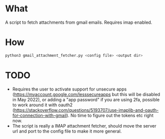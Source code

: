 # What
A script to fetch attachments from gmail emails. Requires imap enabled.

# How
```bash
python3 gmail_attachment_fetcher.py <config file> <output dir>
```

# TODO
* Requires the user to activate support for unsecure apps (https://myaccount.google.com/lesssecureapps but this will be disabled in May 2022), or adding a "app password" if you are using 2fa, possible to work around it with oauth2 (https://stackoverflow.com/questions/5193707/use-imaplib-and-oauth-for-connection-with-gmail). No time to figure out the tokens etc right now.
* The script is really a IMAP attachment fetcher, should move the server url and port to the config file to make it more general.
